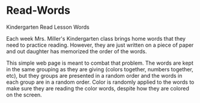 # Read-Words
Kindergarten Read Lesson Words

Each week Mrs. Miller's Kindergarten class brings home words that they need
to practice reading. However, they are just written on a piece of paper and
out daughter has memorized the order of the words.

This simple web page is meant to combat that problem. The words are kept
in the same grouping as they are giving (colors together, numbers together, etc),
but they groups are presented in a random order and the words in each group
are in a random order. Color is randomly applied to the words to make sure they
are reading the color words, despite how they are colored on the screen.
